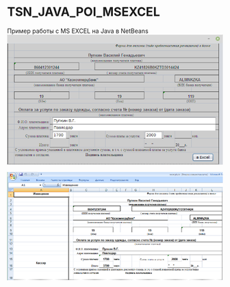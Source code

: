 # TSN_JAVA_POI_MSEXCEL
Пример работы с MS EXCEL на Java в NetBeans 
![srcreenshot](screenshot1.png)

![srcreenshot](screenshot2.png)
